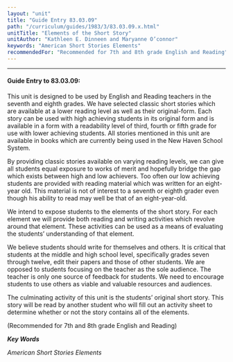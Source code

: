 ```yaml
---
layout: "unit"
title: "Guide Entry 83.03.09"
path: "/curriculum/guides/1983/3/83.03.09.x.html"
unitTitle: "Elements of the Short Story"
unitAuthor: "Kathleen E. Dinneen and Maryanne O’connor"
keywords: "American Short Stories Elements"
recommendedFor: "Recommended for 7th and 8th grade English and Reading"
---
```

<body>
<hr/>
<h4>
Guide Entry to 83.03.09:
</h4>
This unit is designed to be used by English and Reading teachers in the seventh and eighth grades.  We have selected classic short stories which are available at a lower reading level as well as their original-form.  Each story can be used with high achieving students in its original form and is available in a form with a readability level of third, fourth or fifth grade for use with lower achieving students.  All stories mentioned in this unit are available in books which are currently being used in the New Haven School System.
<p>
By providing classic stories available on varying reading levels, we can give all students equal exposure to works of merit and hopefully bridge the gap which exists between high and low achievers.  Too often our low achieving students are provided with reading material which was written for an eight-year old.  This material is not of interest to a seventh or eighth grader even though his ability to read may well be that of an eight-year-old.
</p>
<p>
We intend to expose students to the elements of the short story.  For each element we will provide both reading and writing activities which revolve around that element.  These activities can be used as a means of evaluating the students’ understanding of that element.
</p>
<p>
We believe students should write for themselves and others.  It is critical that students at the middle and high school level, specifically grades seven through twelve, edit their papers and those of other students.  We are opposed to students focusing on the teacher as the sole audience.  The teacher is only one source of feedback for students.  We need to encourage students to use others as viable and valuable resources and audiences.
</p>
<p>
The culminating activity of this unit is the students’ original short story.  This story will be read by another student who will fill out an activity sheet to determine whether or not the story contains all of the elements.
</p>
<p>
(Recommended for 7th and 8th grade English and Reading)
</p>
<p>
<b>
<i>
Key Words
</i>
</b>
<br/>
</p>
<p>
<i>
American Short Stories Elements
</i>
</p>
</body>